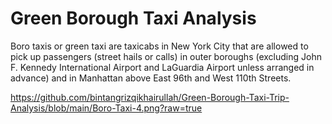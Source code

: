 # Green Borough Taxi Analysis

Boro taxis or green taxi are taxicabs in New York City that are allowed to pick up passengers (street hails or calls) in outer boroughs (excluding John F. Kennedy International Airport and LaGuardia Airport unless arranged in advance) and in Manhattan above East 96th and West 110th Streets.

https://github.com/bintangrizqikhairullah/Green-Borough-Taxi-Trip-Analysis/blob/main/Boro-Taxi-4.png?raw=true
